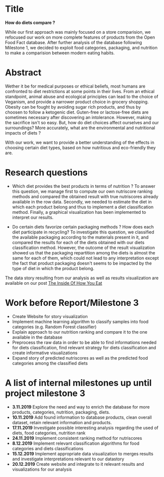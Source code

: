 # Title

<b> How do diets compare ? </b>

While our first approach was mainly focused on a store comparision, we refocused our work on more complete features of products from the Open Food Fact database. After further analysis of the database following Milestone 1, we decided to exploit food categories, packaging, and nutrition to make a comparision between modern eating habits.

# Abstract

Wether it be for medical purposes or ethical beliefs, most humans are confronted to diet restrictions at some points in their lives. From an ethical standpoint, animal abuse and ecological principles can lead to the choice of Veganism, and provide a narrower product choice in grocery shopping. Obesity can be fought by avoiding sugar rich products, and thus by choosen to follow a ketogenic diet. Guten-free or lactose-free diets are sometimes necessary after discovering an intolerance. However, making the sacrifice isn't so easy. But, how do diet choices affect ourselves and our surroundings? More accurately, what are the environmental and nutritional impacts of diets ?

With our work, we want to provide a better understanding of the effects in choosing certain diet types, based on how nutritious and eco-friendly they are.

# Research questions

- Which diet provides the best products in terms of nutrition ?
To answer this question, we manage first to compute our own nutriscore ranking methods and compared the obtained result with true nutriscores already available in the row data. Secondly, we needed to estimate the diet in which each product belong and thus to implement a diet classification method. Finally, a graphical visualization has been implemented to interpret our results.
 
- Do certain diets favorize certain packaging methods ? How does each diet participate in recycling?
To investigate this question, we classified the available packaging according to the materials present in it, and compared the results for each of the diets obtained with our diets classification method. However, the outcome of the result visualization showed us that the packaging repartition among the diets is almost the same for each of them, which could not lead to any interpretation except the fact that product packaging doesn't seems to be impacted by the type of diet in which the product belong. 

The data story resulting from our analysis as well as results visualization are available on our post [The Inside Of How You Eat](https://romi514.github.io/ProjectADA/)

# Work before Report/Milestone 3

- Create Website for story visualization
- Implement machine learning algorithm to classify samples into food categories (e.g. Random Forest classifier)
- Explain approach to our nutrition ranking and compare it to the one available in the database
- Preprocess the raw data in order to be able to find informations needed for diets classification, find relevant strategy for diets classification and create informative visualizations
- Expand story of predicted nutriscores as well as the predicted food categories among the classified diets 

# A list of internal milestones up until project milestone 3

- <b>3.11.2019</b> Explore the need and way to enrich the database for more products, categories, nutrition, packaging, diets.
- <b>10.11.2019</b> Add found information to database products, clean overall dataset, retain relevant information and products.
- <b>17.11.2019</b> Investigate possible interesting analysis regarding the used of diets, food categories, nutrition rank
- <b>24.11.2019</b> Implement consistent ranking method for nutriscores
- <b>8.12.2019</b> Implement relevant classification algorithms for food categories and diets classifications
- <b>15.12.2019</b> Implement appropriate data visualization to merges results and investigate interpretations relevant to our datastory
- <b>20.12.2019</b> Create website and integrate to it relevant results and visualizations for our analysis





